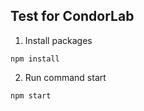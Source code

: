## Test for CondorLab

1. Install packages

```
npm install
```

2. Run command start

```
npm start
```